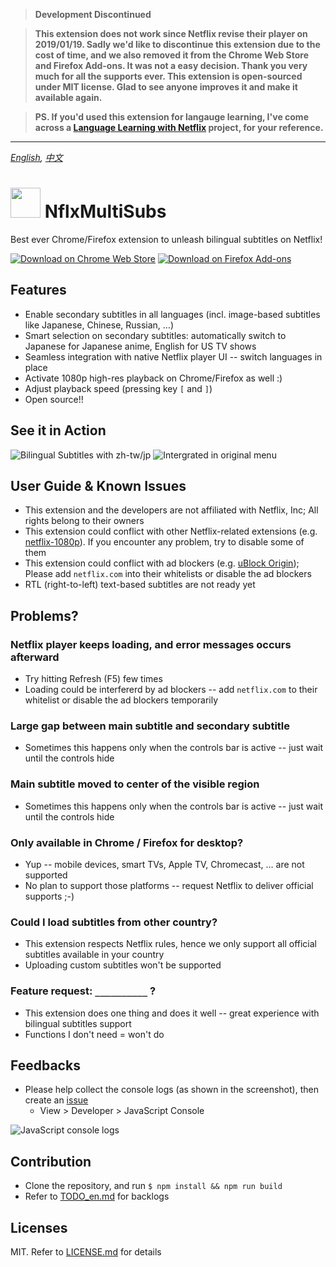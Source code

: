 > **Development Discontinued**

> **This extension does not work since Netflix revise their player on 2019/01/19.  Sadly we'd like to discontinue this extension due to the cost of time, and we also removed it from the Chrome Web Store and Firefox Add-ons.  It was not a easy decision. Thank you very much for all the supports ever.  This extension is open-sourced under MIT license. Glad to see anyone improves it and make it available again.**

> **PS. If you'd used this extension for langauge learning, I've come across a [Language Learning with Netflix](http://languagelearningwithnetflix.com/) project, for your reference.**


----


<i align="center"><a href="README_en.md">English</a>, <a href="README.md">中文</a></i>


<img src="docs/icon.png?raw=true" height="48"> NflxMultiSubs
============================================================
Best ever Chrome/Firefox extension to unleash bilingual subtitles on Netflix!


[![Download on Chrome Web Store](docs/chrome-webstore-badge58.png?raw=true)](#)
[![Download on Firefox Add-ons](docs/firefox-addons-badge58.png?raw=true)](#)



Features
--------
- Enable secondary subtitles in all languages (incl. image-based subtitles like Japanese, Chinese, Russian, …)
- Smart selection on secondary subtitles: automatically switch to Japanese for Japanese anime, English for US TV shows
- Seamless integration with native Netflix player UI -- switch languages in place
- Activate 1080p high-res playback on Chrome/Firefox as well :)
- Adjust playback speed (pressing key `[` and `]`)
- Open source!!



See it in Action
----------------
![Bilingual Subtitles with zh-tw/jp](docs/zh-ja.jpg?raw=true)
![Intergrated in original menu](docs/popup-menu.jpg?raw=true)



User Guide & Known Issues
-------------------------
- This extension and the developers are not affiliated with Netflix, Inc; All rights belong to their owners
- This extension could conflict with other Netflix-related extensions (e.g. [netflix-1080p](https://github.com/truedread/netflix-1080p)). If you encounter any problem, try to disable some of them
- This extension could conflict with ad blockers (e.g. [uBlock Origin](https://chrome.google.com/webstore/detail/ublock-origin/cjpalhdlnbpafiamejdnhcphjbkeiagm)); Please add `netflix.com` into their whitelists or disable the ad blockers
- RTL (right-to-left) text-based subtitles are not ready yet



Problems?
---------
### Netflix player keeps loading, and error messages occurs afterward
- Try hitting Refresh (F5) few times
- Loading could be interfererd by ad blockers -- add `netflix.com` to their whitelist or disable the ad blockers temporarily

### Large gap between main subtitle and secondary subtitle
- Sometimes this happens only when the controls bar is active -- just wait until the controls hide

### Main subtitle moved to center of the visible region
- Sometimes this happens only when the controls bar is active -- just wait until the controls hide

### Only available in Chrome / Firefox for desktop?
- Yup -- mobile devices, smart TVs, Apple TV, Chromecast, … are not supported
- No plan to support those platforms -- request Netflix to deliver official supports ;-)

### Could I load subtitles from other country?
- This extension respects Netflix rules, hence we only support all official subtitles available in your country
- Uploading custom subtitles won't be supported

### Feature request: `__________` ?
- This extension does one thing and does it well -- great experience with bilingual subtitles support
- Functions I don't need = won't do



Feedbacks
---------
- Please help collect the console logs (as shown in the screenshot), then create an [issue](https://github.com/dannvix/NflxMultiSubs/issues)
    - View > Developer > JavaScript Console

![JavaScript console logs](docs/js-console.png?raw=true)



Contribution
------------
- Clone the repository, and run `$ npm install && npm run build`
- Refer to [TODO_en.md](TODO_en.md) for backlogs



Licenses
--------
MIT. Refer to [LICENSE.md](LICENSE.md) for details
